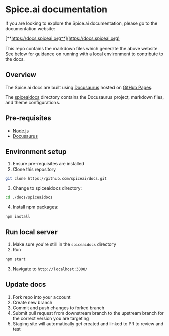 # Spice.ai documentation

If you are looking to explore the Spice.ai documentation, please go to the documentation website:

[**https://docs.spiceai.org**](https://docs.spiceai.org)

This repo contains the markdown files which generate the above website. See below for guidance on running with a local environment to contribute to the docs.

## Overview

The Spice.ai docs are built using [Docusaurus](https://docusaurus.io/) hosted on [GitHub Pages](https://pages.github.com/).

The [spiceaidocs](./spiceaidocs) directory contains the Docusaurus project, markdown files, and theme configurations.

## Pre-requisites

- [Node.js](https://nodejs.org/en/)
- [Docusaurus](https://docusaurus.io/docs/installation)

## Environment setup

1. Ensure pre-requisites are installed
2. Clone this repository

```sh
git clone https://github.com/spiceai/docs.git
```

3. Change to spiceaidocs directory:

```sh
cd ./docs/spiceaidocs
```

4. Install npm packages:

```sh
npm install
```

## Run local server

1. Make sure you're still in the `spiceaidocs` directory
2. Run

```sh
npm start
```

3. Navigate to `http://localhost:3000/`

## Update docs

1. Fork repo into your account
1. Create new branch
1. Commit and push changes to forked branch
1. Submit pull request from downstream branch to the upstream branch for the correct version you are targeting
1. Staging site will automatically get created and linked to PR to review and test
